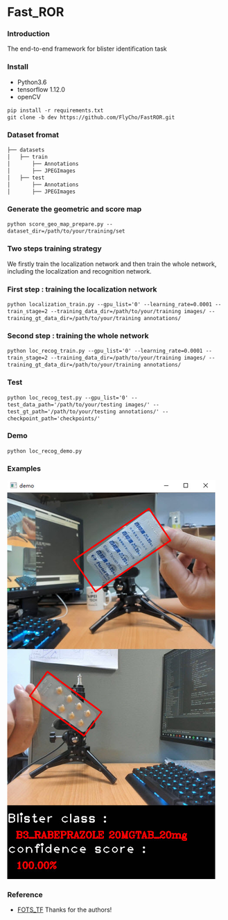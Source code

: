 # Fast_ROR
### Introduction
The end-to-end framework for blister identification task
### Install
+ Python3.6
+ tensorflow 1.12.0
+ openCV
```
pip install -r requirements.txt
git clone -b dev https://github.com/FlyCho/FastROR.git
```
### Dataset fromat
```
├── datasets
│   ├── train
│       ├── Annotations
│       ├── JPEGImages
│   ├── test
│       ├── Annotations
│       ├── JPEGImages
```
### Generate the geometric and score map
```
python score_geo_map_prepare.py --dataset_dir=/path/to/your/training/set
```
### Two steps training strategy
We firstly train the localization network and then train the whole network, including the localization and recognition network.
### First step : training the localization network
```
python localization_train.py --gpu_list='0' --learning_rate=0.0001 --train_stage=2 --training_data_dir=/path/to/your/training images/ --training_gt_data_dir=/path/to/your/training annotations/
```
### Second step : training the whole network
```
python loc_recog_train.py --gpu_list='0' --learning_rate=0.0001 --train_stage=2 --training_data_dir=/path/to/your/training images/ --training_gt_data_dir=/path/to/your/training annotations/
```
### Test
```
python loc_recog_test.py --gpu_list='0' --test_data_path='/path/to/your/testing images/' --test_gt_path='/path/to/your/testing annotations/' --checkpoint_path='checkpoints/'
```
### Demo
```
python loc_recog_demo.py
```
### Examples
![image_1](demo_image/identify_result.jpg)

### Reference
+ [FOTS_TF](https://github.com/Pay20Y/FOTS_TF/tree/dev)
Thanks for the authors!
